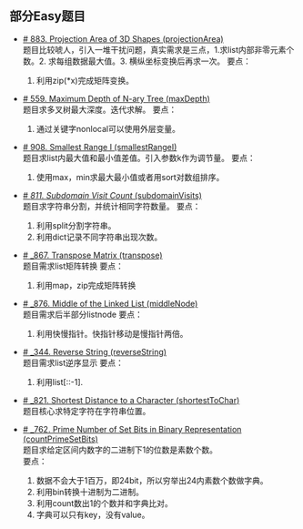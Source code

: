 ## 部分Easy题目


* [# 883. Projection Area of 3D Shapes (projectionArea)](https://leetcode.com/problems/projection-area-of-3d-shapes/)  
题目比较唬人，引入一堆干扰问题，真实需求是三点，1.求list内部非零元素个数。2. 求每组数据最大值。3. 横纵坐标变换后再求一次。
要点：
    1. 利用zip(*x)完成矩阵变换。
    
* [# 559. Maximum Depth of N-ary Tree (maxDepth)](https://leetcode.com/problems/maximum-depth-of-n-ary-tree/)  
题目求多叉树最大深度。迭代求解。
要点：
    1. 通过关键字nonlocal可以使用外层变量。
    
* [# 908. Smallest Range I (smallestRangeI)](https://leetcode.com/problems/smallest-range-i/)  
题目求list内最大值和最小值差值。引入参数k作为调节量。
要点：
    1. 使用max，min求最大最小值或者用sort对数组排序。    
    
    
    
* [# _811. Subdomain Visit Count_ (subdomainVisits)](https://leetcode.com/problems/subdomain-visit-count/)  
题目求字符串分割，并统计相同字符数量。
要点：
    1. 利用split分割字符串。
    2. 利用dict记录不同字符串出现次数。
    
* [# _867. Transpose Matrix (transpose)](https://leetcode.com/problems/transpose-matrix/)  
题目需求list矩阵转换
要点：
    1. 利用map，zip完成矩阵转换
  
* [# _876. Middle of the Linked List (middleNode)](https://leetcode.com/problems/middle-of-the-linked-list/)  
题目需求后半部分listnode
要点：
    1. 利用快慢指针。快指针移动是慢指针两倍。
    
  
* [# _344. Reverse String (reverseString)](https://leetcode.com/problems/reverse-string/)  
题目需求list逆序显示
要点：
    1. 利用list[::-1].
    
* [# _821. Shortest Distance to a Character (shortestToChar)](https://leetcode.com/problems/shortest-distance-to-a-character/)  
题目核心求特定字符在字符串位置。

* [# _762. Prime Number of Set Bits in Binary Representation (countPrimeSetBits)](https://leetcode.com/problems/prime-number-of-set-bits-in-binary-representation/)  
题目求给定区间内数字的二进制下1的位数是素数个数。  
要点：
    1. 数据不会大于1百万，即24bit，所以穷举出24内素数个数做字典。
    2. 利用bin转换十进制为二进制。
    3. 利用count数出1的个数并和字典比对。
    4. 字典可以只有key，没有value。